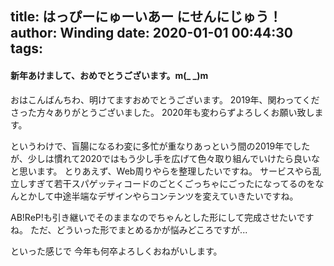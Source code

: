 title: はっぴーにゅーいあー にせんにじゅう！
author: Winding
date: 2020-01-01 00:44:30
tags:
---
#### 新年あけまして、おめでとうございます。m(_ _)m

おはこんばんちわ、明けてますおめでとうございます。
2019年、関わってくださった方々ありがとうございました。
2020年も変わらずよろしくお願い致します。

<!--more-->
というわけで、盲腸になるわ変に多忙が重なりあっという間の2019年でしたが、少しは慣れて2020ではもう少し手を広げて色々取り組んでいけたら良いなと思います。
とりあえず、Web周りやらを整理したいですね。
サービスやら乱立しすぎて若干スパゲッティコードのごとくごっちゃにごったになってるのをなんとかして中途半端なデザインやらコンテンツを変えていきたいですね。


AB!ReP!も引き継いでそのままなのでちゃんとした形にして完成させたいですね。
ただ、どういった形でまとめるかが悩みどころですが...

といった感じで
今年も何卒よろしくおねがいします。